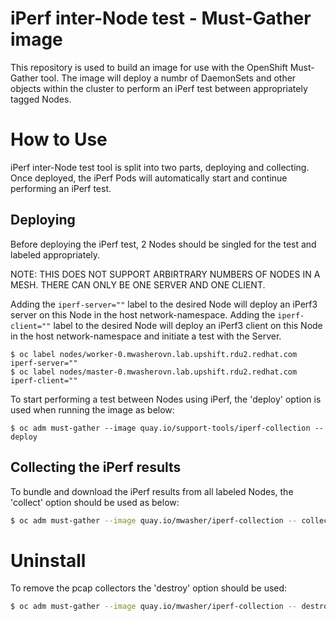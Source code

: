 # iPerf inter-Node test - Must-Gather image

This repository is used to build an image for use with the OpenShift Must-Gather tool.
The image will deploy a numbr of DaemonSets and other objects within the cluster to perform an iPerf test between appropriately tagged Nodes. 

# How to Use
iPerf inter-Node test tool is split into two parts, deploying and collecting. Once deployed, the iPerf Pods will automatically start and continue performing an iPerf test.

## Deploying


Before deploying the iPerf test, 2 Nodes should be singled for the test and labeled appropriately. 

NOTE: THIS DOES NOT SUPPORT ARBIRTRARY NUMBERS OF NODES IN A MESH. THERE CAN ONLY BE ONE SERVER AND ONE CLIENT.

Adding the `iperf-server=""` label to the desired Node will deploy an iPerf3 server on this Node in the host network-namespace.
Adding the `iperf-client=""` label to the desired Node will deploy an iPerf3 client on this Node in the host network-namespace and initiate a test with the Server.

```
$ oc label nodes/worker-0.mwasherovn.lab.upshift.rdu2.redhat.com iperf-server=""
$ oc label nodes/master-0.mwasherovn.lab.upshift.rdu2.redhat.com iperf-client=""
```

To start performing a test between Nodes using iPerf, the 'deploy' option is used when running the image as below:
```
$ oc adm must-gather --image quay.io/support-tools/iperf-collection -- deploy
```

## Collecting the iPerf results
To bundle and download the iPerf results from all labeled Nodes, the 'collect' option should be used as below:
```bash 
$ oc adm must-gather --image quay.io/mwasher/iperf-collection -- collect
```

# Uninstall
To remove the pcap collectors the 'destroy' option should be used:
```bash 
$ oc adm must-gather --image quay.io/mwasher/iperf-collection -- destroy
```
